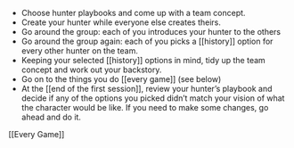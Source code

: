 
- Choose hunter playbooks and come up with a team concept.
- Create your hunter while everyone else creates theirs.
- Go around the group: each of you introduces your hunter to the others
- Go around the group again: each of you picks a [[history]] option for every other hunter on the team.
- Keeping your selected [[history]] options in mind, tidy up the team concept and work out your backstory.
- Go on to the things you do [[every game]] (see below)
- At the [[end of the first session]], review your hunter’s playbook and decide if any of the options you picked didn’t match your vision of what the character would be like. If you need to make some changes, go ahead and do it.

[[Every Game]]

